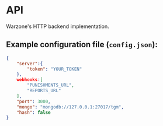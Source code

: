 # API
Warzone's HTTP backend implementation.


## Example configuration file (`config.json`):
```JSON
{
    "server":{
        "token": "YOUR_TOKEN"
    },
    webhooks:[
        "PUNISHMENTS_URL",
        "REPORTS_URL"
    ],
    "port": 3000,
    "mongo": "mongodb://127.0.0.1:27017/tgm",
    "hash": false
} 
```
